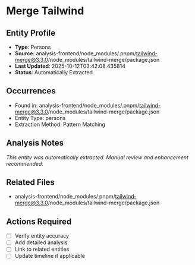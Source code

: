 # Merge Tailwind

## Entity Profile
- **Type**: Persons
- **Source**: analysis-frontend/node_modules/.pnpm/tailwind-merge@3.3.0/node_modules/tailwind-merge/package.json
- **Last Updated**: 2025-10-12T03:42:08.435814
- **Status**: Automatically Extracted

## Occurrences
- Found in: analysis-frontend/node_modules/.pnpm/tailwind-merge@3.3.0/node_modules/tailwind-merge/package.json
- Entity Type: persons
- Extraction Method: Pattern Matching

## Analysis Notes
*This entity was automatically extracted. Manual review and enhancement recommended.*

## Related Files
- analysis-frontend/node_modules/.pnpm/tailwind-merge@3.3.0/node_modules/tailwind-merge/package.json

## Actions Required
- [ ] Verify entity accuracy
- [ ] Add detailed analysis
- [ ] Link to related entities
- [ ] Update timeline if applicable
